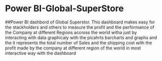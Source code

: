 # Power BI-Global-SuperStore
##Power BI dashbord of Global Superstor. This dashboard makes easy for the stackholders and others to measure the profit and the performance of the Company at different Regions accross the world witha just by interacting with data graphicaly with the picahrts barcharts and graphs and the it represents the total number of Sales and the shipping cost with the profit made by the company at different region of the world
in most interactive way with the dashboard
